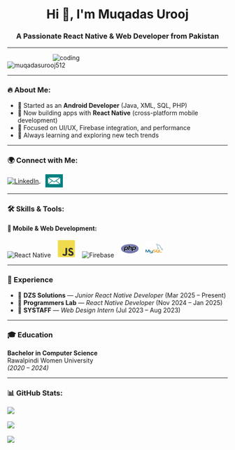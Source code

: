 <h1 align="center">Hi 👋, I'm Muqadas Urooj</h1>
<h3 align="center">A Passionate React Native & Web Developer from Pakistan</h3>

---

<img align="right" alt="coding" width="400" src="https://github.com/settings/profile" />

<p align="left"> 
  <img src="https://komarev.com/ghpvc/?username=muqadasurooj512&label=Profile%20views&color=0e75b6&style=flat" alt="muqadasurooj512" /> 
</p>

---

### 🔥 About Me:

- 🧠 Started as an **Android Developer** (Java, XML, SQL, PHP)  
- 🚀 Now building apps with **React Native** (cross-platform mobile development)  
- 🔧 Focused on UI/UX, Firebase integration, and performance  
- 🎯 Always learning and exploring new tech trends  

---

### 🌍 Connect with Me:

<p align="left">
  <a href="https://www.linkedin.com/in/muqadasurooj5121472" target="_blank">
    <img align="center" src="https://raw.githubusercontent.com/rahuldkjain/github-profile-readme-generator/master/src/images/icons/Social/linked-in-alt.svg" alt="LinkedIn" height="30" width="40" />
  </a>
  &nbsp;&nbsp;
  <a href="mailto:muqadasurooj39@gmail.com">
    <img align="center" src="https://raw.githubusercontent.com/edent/SuperTinyIcons/master/images/svg/email.svg" alt="Email" height="30" width="40" />
  </a>
</p>

---

### 🛠️ Skills & Tools:

#### 📌 Mobile & Web Development:
<p align="left">
  <img src="https://reactnative.dev/img/header_logo.svg" alt="React Native" width="40" height="40"/>
  &nbsp;&nbsp;
  <img src="https://raw.githubusercontent.com/devicons/devicon/master/icons/javascript/javascript-original.svg" alt="JavaScript" width="40" height="40"/>
  &nbsp;&nbsp;
  <img src="https://www.vectorlogo.zone/logos/firebase/firebase-icon.svg" alt="Firebase" width="40" height="40"/>
  &nbsp;&nbsp;
  <img src="https://raw.githubusercontent.com/devicons/devicon/master/icons/php/php-original.svg" alt="PHP" width="40" height="40"/>
  &nbsp;&nbsp;
  <img src="https://raw.githubusercontent.com/devicons/devicon/master/icons/mysql/mysql-original-wordmark.svg" alt="MySQL" width="40" height="40"/>
</p>

---

### 🧩 Experience

- 💼 **DZS Solutions** — *Junior React Native Developer* (Mar 2025 – Present)  
- 💼 **Programmers Lab** — *React Native Developer* (Nov 2024 – Jan 2025)  
- 💼 **SYSTAFF** — *Web Design Intern* (Jul 2023 – Aug 2023)

---

### 🎓 Education

**Bachelor in Computer Science**  
Rawalpindi Women University  
*(2020 – 2024)*

---

### 📊 GitHub Stats:

<p align="left">
  <img src="https://github-readme-stats.vercel.app/api/top-langs/?username=muqadasurooj512&layout=compact&theme=default" />
</p>

<p>
  <img src="https://github-readme-stats.vercel.app/api?username=muqadasurooj512&show_icons=true&theme=default" />
</p>

<p>
  <img src="https://github-readme-streak-stats.herokuapp.com?user=muqadasurooj512&theme=default" />
</p>
